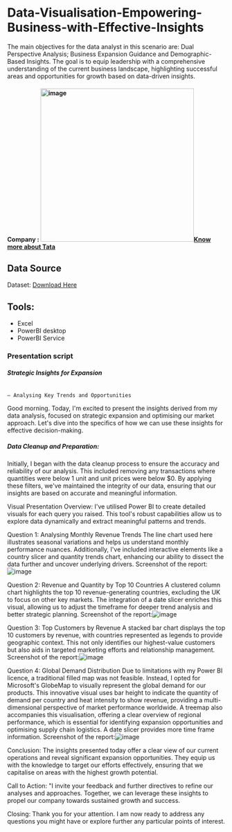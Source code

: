 # Data-Visualisation-Empowering-Business-with-Effective-Insights
The main objectives for the data analyst in this scenario are: Dual Perspective Analysis; Business Expansion Guidance and Demographic-Based Insights. 
The goal is to equip leadership with a comprehensive understanding of the current business landscape, highlighting successful areas and opportunities for growth based on data-driven insights.

#### Company : <img width="354" alt="image" src="https://github.com/Suifengyuan78/Data-Visualisation-Empowering-Business-with-Effective-Insights-Tata-Group-/assets/167149285/3c29c03b-88ea-4cfc-af57-d0596d9a2d04">[Know more about Tata](https://www.tata.com/)


## Data Source
Dataset: [Download Here]( https://cdn.theforage.com/vinternships/companyassets/ifobHAoMjQs9s6bKS/5XsFFJu2oCLdmYJW2/1654128941410/Online%20Retail.xlsx)


## Tools: 
- Excel
- PowerBI desktop
- PowerBI Service


### Presentation script
#####                                                                              Strategic Insights for Expansion
                                                                               – Analysing Key Trends and Opportunities
                                   
Good morning. Today, I'm excited to present the insights derived from my data analysis, focused on strategic expansion and optimising our market approach. Let's dive into the specifics of how we can use these insights for effective decision-making.

##### Data Cleanup and Preparation:
Initially, I began with the data cleanup process to ensure the accuracy and reliability of our analysis. This included removing any transactions where quantities were below 1 unit and unit prices were below $0. By applying these filters, we've maintained the integrity of our data, ensuring that our insights are based on accurate and meaningful information.

Visual Presentation Overview:
I've utilised Power BI to create detailed visuals for each query you raised. This tool's robust capabilities allow us to explore data dynamically and extract meaningful patterns and trends.

Question 1: Analysing Monthly Revenue Trends
The line chart used here illustrates seasonal variations and helps us understand monthly performance nuances. Additionally, I've included interactive elements like a country slicer and quantity trends chart, enhancing our ability to dissect the data further and uncover underlying drivers.
Screenshot of the report: ![image](https://github.com/Suifengyuan78/Data-Visualisation-Empowering-Business-with-Effective-Insights/assets/167149285/35fab6c3-e259-4d67-8252-f859384c5adf)


Question 2: Revenue and Quantity by Top 10 Countries
A clustered column chart highlights the top 10 revenue-generating countries, excluding the UK to focus on other key markets. The integration of a date slicer enriches this visual, allowing us to adjust the timeframe for deeper trend analysis and better strategic planning.
Screenshot of the report:![image](https://github.com/Suifengyuan78/Data-Visualisation-Empowering-Business-with-Effective-Insights/assets/167149285/bc13bc79-6052-4f43-94bd-4bbacafdd307)


Question 3: Top Customers by Revenue
A stacked bar chart displays the top 10 customers by revenue, with countries represented as legends to provide geographic context. This not only identifies our highest-value customers but also aids in targeted marketing efforts and relationship management.
Screenshot of the report:![image](https://github.com/Suifengyuan78/Data-Visualisation-Empowering-Business-with-Effective-Insights/assets/167149285/758f7867-135b-4267-8cfc-243873e255b8)



Question 4: Global Demand Distribution
Due to limitations with my Power BI licence, a traditional filled map was not feasible. Instead, I opted for Microsoft's GlobeMap to visually represent the global demand for our products. This innovative visual uses bar height to indicate the quantity of demand per country and heat intensity to show revenue, providing a multi-dimensional perspective of market performance worldwide. A treemap also accompanies this visualisation, offering a clear overview of regional performance, which is essential for identifying expansion opportunities and optimising supply chain logistics. A date slicer provides more time frame information.
Screenshot of the report:![image](https://github.com/Suifengyuan78/Data-Visualisation-Empowering-Business-with-Effective-Insights/assets/167149285/e2e2206d-9bf4-4a96-b0ae-494d42c22416)


Conclusion:
The insights presented today offer a clear view of our current operations and reveal significant expansion opportunities. They equip us with the knowledge to target our efforts effectively, ensuring that we capitalise on areas with the highest growth potential.


Call to Action:
"I invite your feedback and further directives to refine our analyses and approaches. Together, we can leverage these insights to propel our company towards sustained growth and success.


Closing:
Thank you for your attention. I am now ready to address any questions you might have or explore further any particular points of interest.
